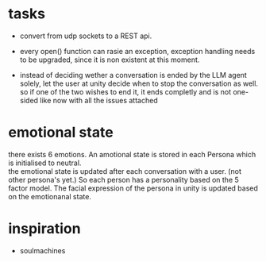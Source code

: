 # tasks

* convert from udp sockets to a REST api.  

* every open() function can rasie an exception, exception handling needs to be upgraded, since it is non existent at this moment. 

* instead of deciding wether a conversation is ended by the LLM agent solely, let the user at unity decide when to stop the conversation as well. 
so if one of the two wishes to end it, it ends completly and is not one-sided like now with all the issues attached 

# emotional state

there exists 6 emotions. An amotional state is stored in each Persona which is initialised to neutral.  
the emotional state is updated after each conversation with a user. (not other persona's yet.) 
So each person has a personality based on the 5 factor model. 
The facial expression of the persona in unity is updated based on the emotionanal state. 

# inspiration 

* soulmachines 
